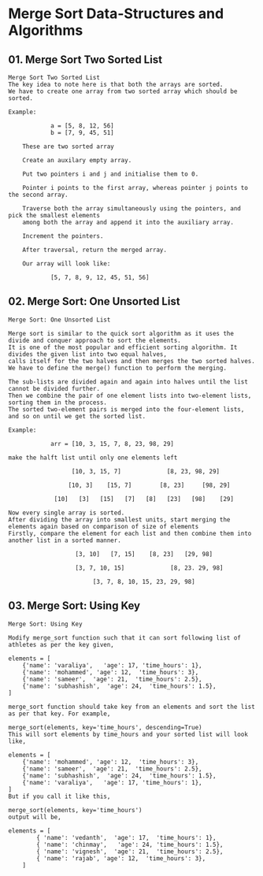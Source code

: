 # Merge Sort Data-Structures and Algorithms

## 01. Merge Sort Two Sorted List

    Merge Sort Two Sorted List
    The key idea to note here is that both the arrays are sorted.
    We have to create one array from two sorted array which should be sorted.

    Example:

                a = [5, 8, 12, 56]
                b = [7, 9, 45, 51]

        These are two sorted array

        Create an auxilary empty array.

        Put two pointers i and j and initialise them to 0.

        Pointer i points to the first array, whereas pointer j points to the second array.

        Traverse both the array simultaneously using the pointers, and pick the smallest elements
        among both the array and append it into the auxiliary array.

        Increment the pointers.

        After traversal, return the merged array.

        Our array will look like:

                [5, 7, 8, 9, 12, 45, 51, 56]

## 02. Merge Sort: One Unsorted List

    Merge Sort: One Unsorted List

    Merge sort is similar to the quick sort algorithm as it uses the divide and conquer approach to sort the elements.
    It is one of the most popular and efficient sorting algorithm. It divides the given list into two equal halves,
    calls itself for the two halves and then merges the two sorted halves.
    We have to define the merge() function to perform the merging.

    The sub-lists are divided again and again into halves until the list cannot be divided further.
    Then we combine the pair of one element lists into two-element lists, sorting them in the process.
    The sorted two-element pairs is merged into the four-element lists, and so on until we get the sorted list.

    Example:

                arr = [10, 3, 15, 7, 8, 23, 98, 29]

    make the halft list until only one elements left

                      [10, 3, 15, 7]             [8, 23, 98, 29]

                     [10, 3]    [15, 7]        [8, 23]     [98, 29]

                 [10]   [3]   [15]   [7]   [8]   [23]   [98]    [29]

    Now every single array is sorted.
    After dividing the array into smallest units, start merging the elements again based on comparison of size of elements
    Firstly, compare the element for each list and then combine them into another list in a sorted manner.

                       [3, 10]   [7, 15]    [8, 23]   [29, 98]

                       [3, 7, 10, 15]             [8, 23. 29, 98]

                            [3, 7, 8, 10, 15, 23, 29, 98]

## 03. Merge Sort: Using Key

    Merge Sort: Using Key

    Modify merge_sort function such that it can sort following list of athletes as per the key given,

    elements = [
        {'name': 'varaliya',   'age': 17, 'time_hours': 1},
        {'name': 'mohammed', 'age': 12,  'time_hours': 3},
        {'name': 'sameer',  'age': 21,  'time_hours': 2.5},
        {'name': 'subhashish',  'age': 24,  'time_hours': 1.5},
    ]

    merge_sort function should take key from an elements and sort the list as per that key. For example,

    merge_sort(elements, key='time_hours', descending=True)
    This will sort elements by time_hours and your sorted list will look like,

    elements = [
        {'name': 'mohammed', 'age': 12,  'time_hours': 3},
        {'name': 'sameer',  'age': 21,  'time_hours': 2.5},
        {'name': 'subhashish',  'age': 24,  'time_hours': 1.5},
        {'name': 'varaliya',   'age': 17, 'time_hours': 1},
    ]
    But if you call it like this,

    merge_sort(elements, key='time_hours')
    output will be,

    elements = [
            { 'name': 'vedanth',  'age': 17,  'time_hours': 1},
            { 'name': 'chinmay',   'age': 24, 'time_hours': 1.5},
            { 'name': 'vignesh',  'age': 21,  'time_hours': 2.5},
            { 'name': 'rajab', 'age': 12,  'time_hours': 3},
        ]
